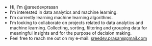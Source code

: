 - Hi, I’m @sreedevprasan
- I’m interested in data analytics and machine learning.
- I’m currently learning machine learning algorithms.
- I’m looking to collaborate on projects related to data analytics and machine learning. Collecting, sorting, filtering and grouping data for meaningful insights and for the purpose of decision making.
- Feel free to reach me out on my e-mail: sreedev.prasan@gmail.com

<!---
sreedevprasan/sreedevprasan is a ✨ special ✨ repository because its `README.md` (this file) appears on your GitHub profile.
You can click the Preview link to take a look at your changes.
--->
